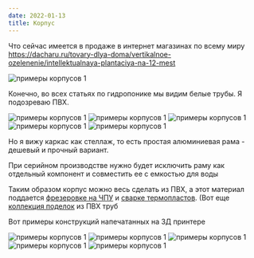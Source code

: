 ```yaml
---
date: 2022-01-13
title: Корпус
---
```


Что сейчас имеется в продаже в интернет магазинах по всему миру https://dacharu.ru/tovary-dlya-doma/vertikalnoe-ozelenenie/intellektualnaya-plantaciya-na-12-mest

![примеры корпусов 1](./frame-3.jpg)

Конечно, во всех статьях по гидропонике мы видим белые трубы. Я подозреваю ПВХ.

![примеры корпусов 1](./frame-2.jpg)
![примеры корпусов 1](./frame-4.jpg)
![примеры корпусов 1](./frame-5.jpg)
![примеры корпусов 1](./frame-6.jpg)
![примеры корпусов 1](./frame-12.webp)


Но я вижу каркас как стеллаж, то есть простая алюминиевая рама  - дешевый и прочный вариант.

При серийном производстве нужно будет исключить раму как отдельный компонент и совместить ее с емкостью для воды

Таким образом корпус можно весь сделать из ПВХ, а этот материал поддается [фрезеровке на ЧПУ](http://www.zenit-nsk.ru/frezernye-raboty/frezerovka-pvh-na-chpu.php) и [сварке термопластов](https://www.sibmashpolymer.ru/ab-proizv/). (Вот еще [коллекция поделок](https://www.farpost.ru/novosibirsk/service/furniture/izgotovlenie-mebeli-i-prochego-iz-pvh-truby-47805342.html) из ПВХ труб

Вот примеры конструкций напечатанных на 3Д принтере

![примеры корпусов 1](./frame-7.webp)
![примеры корпусов 1](./frame-8.webp)
![примеры корпусов 1](./frame-9.webp)
![примеры корпусов 1](./frame-10.webp)
![примеры корпусов 1](./frame-11.webp)
